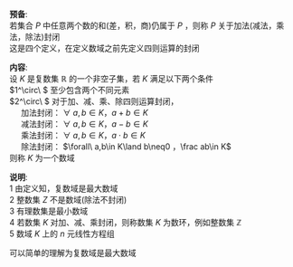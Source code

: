 **预备**:  
若集合 $P$ 中任意两个数的和(差，积，商)仍属于 $P$ ，则称 $P$ 关于加法(减法，乘法，除法)封闭  
这是四个定义，在定义数域之前先定义四则运算的封闭  
  
**内容**:  
设 $K$ 是复数集 $\mathbb R$ 的一个非空子集，若 $K$ 满足以下两个条件  
 $1^\circ\ $ 至少包含两个不同元素  
 $2^\circ\ $ 对于加、减、乘、除四则运算封闭，  
 $\quad$ 加法封闭： $\forall\ a,b\in K， a+b\in K$   
 $\quad$ 减法封闭： $\forall\ a,b\in K， a-b\in K$   
 $\quad$ 乘法封闭： $\forall\ a,b\in K， a\cdot b\in K$   
 $\quad$ 除法封闭： $\forall\ a,b\in K\land b\neq0  
，\frac ab\in K$   
则称 $K$ 为一个数域  
  
**说明**:  
1 由定义知，复数域是最大数域  
2 整数集 $Z$ 不是数域(除法不封闭)  
3 有理数集是最小数域  
4 若数集 $K$ 对加、减、乘封闭，则称数集 $K$ 为数环，例如整数集 $\mathbb Z$   
5 数域 $K$ 上的 $n$ 元线性方程组  
  
可以简单的理解为复数域是最大数域  
